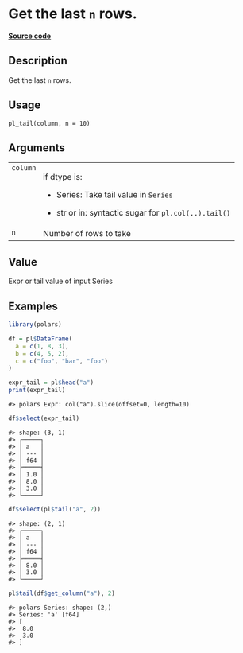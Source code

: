 
# Get the last <code>n</code> rows.

[**Source code**](https://github.com/pola-rs/r-polars/tree/0580dbe189881934960c63979bf59fc3448a21dc/R/functions__lazy.R#L268)

## Description

Get the last <code>n</code> rows.

## Usage

<pre><code class='language-R'>pl_tail(column, n = 10)
</code></pre>

## Arguments

<table>
<tr>
<td style="white-space: nowrap; font-family: monospace; vertical-align: top">
<code id="pl_tail_:_column">column</code>
</td>
<td>

if dtype is:

<ul>
<li>

Series: Take tail value in <code>Series</code>

</li>
<li>

str or in: syntactic sugar for
<code style="white-space: pre;">pl.col(..).tail()</code>

</li>
</ul>
</td>
</tr>
<tr>
<td style="white-space: nowrap; font-family: monospace; vertical-align: top">
<code id="pl_tail_:_n">n</code>
</td>
<td>
Number of rows to take
</td>
</tr>
</table>

## Value

Expr or tail value of input Series

## Examples

``` r
library(polars)

df = pl$DataFrame(
  a = c(1, 8, 3),
  b = c(4, 5, 2),
  c = c("foo", "bar", "foo")
)

expr_tail = pl$head("a")
print(expr_tail)
```

    #> polars Expr: col("a").slice(offset=0, length=10)

``` r
df$select(expr_tail)
```

    #> shape: (3, 1)
    #> ┌─────┐
    #> │ a   │
    #> │ --- │
    #> │ f64 │
    #> ╞═════╡
    #> │ 1.0 │
    #> │ 8.0 │
    #> │ 3.0 │
    #> └─────┘

``` r
df$select(pl$tail("a", 2))
```

    #> shape: (2, 1)
    #> ┌─────┐
    #> │ a   │
    #> │ --- │
    #> │ f64 │
    #> ╞═════╡
    #> │ 8.0 │
    #> │ 3.0 │
    #> └─────┘

``` r
pl$tail(df$get_column("a"), 2)
```

    #> polars Series: shape: (2,)
    #> Series: 'a' [f64]
    #> [
    #>  8.0
    #>  3.0
    #> ]
